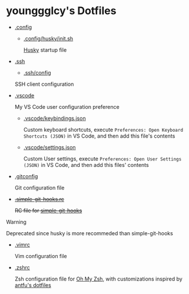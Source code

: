 # younggglcy's Dotfiles

- [.config](./.config)

  - [.config/husky/init.sh](./.config/husky/init.sh)
  
    [Husky](https://typicode.github.io/husky/) startup file

- [.ssh](./.ssh)
  
  - [.ssh/config](./.ssh/config)

  SSH client configuration

- [.vscode](./.vscode)

  My VS Code user configuration preference

  - [.vscode/keybindings.json](./.vscode/keybindings.json)

    Custom keyboard shortcuts, execute `Preferences: Open Keyboard Shortcuts (JSON)` in VS Code, and then add this file's contents
  - [.vscode/settings.json](./.vscode/settings.json)
  
    Custom User settings, execute `Preferences: Open User Settings (JSON)` in VS Code, and then add this files' contents

- [.gitconfig](./.gitconfig)

  Git configuration file

- ~~[.simple-git-hooks.rc](./.simple-git-hooks.rc)~~

  ~~RC file for [simple-git-hooks](https://github.com/toplenboren/simple-git-hooks)~~

> [!WARNING]
> Deprecated since husky is more recommeded than simple-git-hooks

- [.vimrc](./.vimrc)

  Vim configuration file

- [.zshrc](./.zshrc)

  Zsh configuration file for [Oh My Zsh](https://ohmyz.sh/), with customizations inspired by [antfu's dotfiles](https://github.com/antfu/dotfiles)
